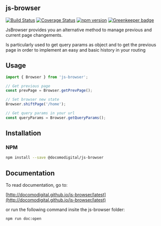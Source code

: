 ## js-browser

[![Build Status](https://travis-ci.com/docomodigital/js-browser.svg?branch=master)](https://travis-ci.com/docomodigital/js-browser)
[![Coverage Status](https://coveralls.io/repos/github/docomodigital/js-browser/badge.svg?branch=master)](https://coveralls.io/github/docomodigital/js-browser?branch=master)
[![npm version](https://badge.fury.io/js/%40docomodigital%2Fjs-browser.svg)](https://badge.fury.io/js/%40docomodigital%2Fjs-browser)
[![Greenkeeper badge](https://badges.greenkeeper.io/docomodigital/js-browser.svg)](https://greenkeeper.io/)


JsBrowser provides you an alternative method to manage previous and current page changements.

Is particularly used to get query params as object and to get the previous page in order to implement an 
easy and basic history in your routing

## Usage
```javascript
import { Browser } from 'js-browser';

// Get previous page
const prevPage = Browser.getPrevPage();

// Set browser new state
Browser.shiftPage('/home'); 

// Get query params in your url
const queryParams = Browser.getQueryParams();
```

## Installation

### NPM
```bash
npm install --save @docomodigital/js-browser
```

## Documentation

To read documentation, go to:

[http://docomodigital.github.io/js-browser/latest](http://docomodigital.github.io/js-browser/latest)

or run the following command insite the js-browser folder: 
```bash
npm run doc:open
```


